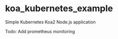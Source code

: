 # koa_kubernetes_example
Simple Kubernetes Koa2 Node.js application

Todo: Add prometheus monitoring
